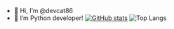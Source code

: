 - 👋 Hi, I’m @devcat86
- 👀 I’m Python developer!
[![GitHub stats](https://github-readme-stats.vercel.app/api?username=devcat86)](https://github.com/anuraghazra/github-readme-stats&bg_color=DEG,black,violet)
![Top Langs](https://github-readme-stats.vercel.app/api/top-langs/?username=devcat86&layout=compact)